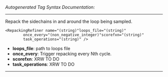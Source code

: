 _Autogenerated Tag Syntax Documentation:_

---
Repack the sidechains in and around the loop being sampled.

```
<RepackingRefiner name="(string)"loops_file="(string)"
        once_every="(non_negative_integer)"scorefxn="(string)"
        task_operations="(string)" />
```

-   **loops_file**: path to loops file
-   **once_every**: Trigger repacking every Nth cycle.
-   **scorefxn**: XRW TO DO
-   **task_operations**: XRW TO DO

---
